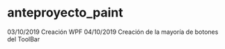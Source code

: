 # anteproyecto_paint
03/10/2019 Creación WPF
04/10/2019 Creación de la mayoría de botones del ToolBar

